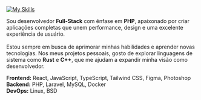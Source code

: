 [![My Skills](https://skillicons.dev/icons?i=js,ts,react,tailwind,figma,ps,php,laravel,docker,mysql,linux,bsd,rust,cpp&theme=light)](https://skillicons.dev)

<div>
  <p>
  Sou desenvolvedor <strong>Full-Stack</strong> com ênfase em <strong>PHP</strong>, apaixonado por criar aplicações completas que unem performance, design e uma excelente experiência de usuário.<br><br>
  Estou sempre em busca de aprimorar minhas habilidades e aprender novas tecnologias. Nos meus projetos pessoais, gosto de explorar linguagens de sistema como <strong>Rust</strong> e <strong>C++</strong>, que me ajudam a expandir minha visão como desenvolvedor.
</p>
  <p>
    <strong>Frontend:</strong> React, JavaScript, TypeScript, Tailwind CSS, Figma, Photoshop<br>
    <strong>Backend:</strong> PHP, Laravel, MySQL, Docker<br>
    <strong>DevOps:</strong> Linux, BSD
  </p>
</div>
